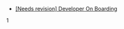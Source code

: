 - [\[Needs revision\] Developer On
  Boarding](https://gitlab.dailyhunt.in/dh-android/commons-android/-/wikis/Developer-OnBoarding)

1

